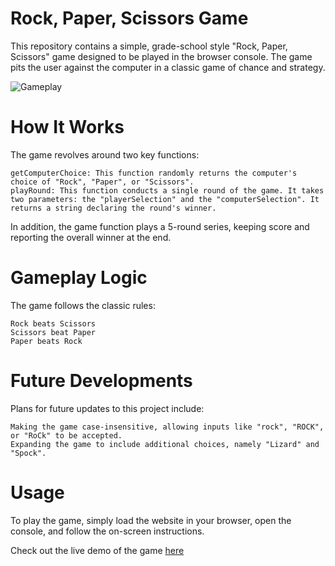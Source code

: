 # Rock, Paper, Scissors Game

This repository contains a simple, grade-school style "Rock, Paper, Scissors" game designed to be played in the browser console. The game pits the user against the computer in a classic game of chance and strategy.

![Gameplay](https://github.com/psmithdev/rockpaperscissors/assets/69760520/69fa7968-55f1-4903-8cc7-82cf4debd3c1)

# How It Works

The game revolves around two key functions:

    getComputerChoice: This function randomly returns the computer's choice of "Rock", "Paper", or "Scissors".
    playRound: This function conducts a single round of the game. It takes two parameters: the "playerSelection" and the "computerSelection". It returns a string declaring the round's winner.

In addition, the game function plays a 5-round series, keeping score and reporting the overall winner at the end.

# Gameplay Logic

The game follows the classic rules:

    Rock beats Scissors
    Scissors beat Paper
    Paper beats Rock

# Future Developments

Plans for future updates to this project include:

    Making the game case-insensitive, allowing inputs like "rock", "ROCK", or "RoCk" to be accepted.
    Expanding the game to include additional choices, namely "Lizard" and "Spock".

# Usage

To play the game, simply load the website in your browser, open the console, and follow the on-screen instructions.

Check out the live demo of the game [here](https://psmithdev.github.io/rockpaperscissors/)
